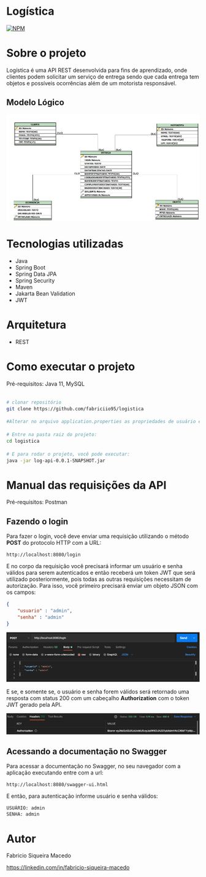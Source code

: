 # Logística
[![NPM](https://img.shields.io/github/license/fabriciio95/logistica)](https://github.com/fabriciio95/logistica/blob/main/LICENSE) 

# Sobre o projeto

Logística é uma API REST desenvolvida para fins de aprendizado, onde clientes podem solicitar um serviço de entrega sendo que cada entrega tem objetos e possíveis ocorrências além de um motorista responsável.

## Modelo Lógico
![Logico](https://github.com/fabriciio95/arquivos-read-me/blob/master/arquivos-rep-logistica/logico-logistica.jpg)

# Tecnologias utilizadas
- Java
- Spring Boot
- Spring Data JPA
- Spring Security
- Maven
- Jakarta Bean Validation
- JWT

# Arquitetura
- REST

# Como executar o projeto
Pré-requisitos: Java 11, MySQL

```bash

# clonar repositório
git clone https://github.com/fabriciio95/logistica

#Alterar no arquivo application.properties as propriedades de usuário e senha passando a senha de seu banco de dados local

# Entre na pasta raiz do projeto:
cd logistica

# E para rodar o projeto, você pode executar:
java -jar log-api-0.0.1-SNAPSHOT.jar
```
# Manual das requisições da API
Pré-requisitos: Postman

## Fazendo o login
Para fazer o login, você deve enviar uma requisição utilizando o método **POST** do protocolo HTTP com a URL:
```url
http://localhost:8080/login
```
E no corpo da requisição você precisará informar um usuário e senha válidos para serem autenticados e então receberá um token JWT que será utilizado posteriormente, pois todas as outras requisições necessitam de autorização. Para isso, você primeiro precisará enviar um objeto JSON com os campos:
```json
{
    "usuario" : "admin",
    "senha" : "admin"
}
```

![Login](https://github.com/fabriciio95/arquivos-read-me/blob/master/arquivos-rep-logistica/logar-request.png)

E se, e somente se, o usuário e senha forem válidos será retornado uma resposta com status 200 com um cabeçalho **Authorization** com o token JWT gerado pela API.

![Login](https://github.com/fabriciio95/arquivos-read-me/blob/master/arquivos-rep-logistica/logar-response.png)

## Acessando a documentação no Swagger
Para acessar a documentação no Swagger, no seu navegador com a aplicação executando entre com a url:
```url
http://localhost:8080/swagger-ui.html
```
E então, para autenticação informe usuário e senha válidos:
```text
USUÁRIO: admin
SENHA: admin
```

# Autor

Fabricio Siqueira Macedo

https://linkedin.com/in/fabricio-siqueira-macedo
